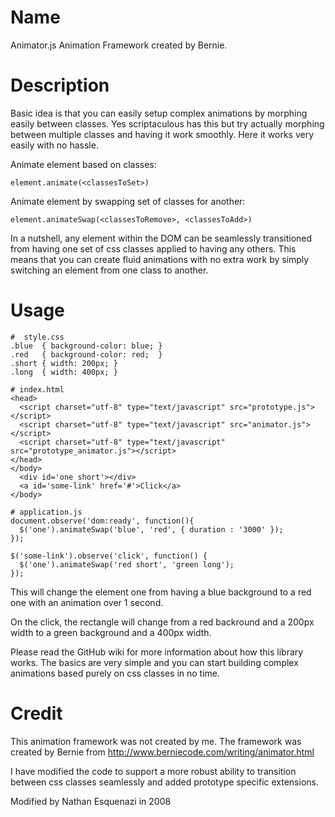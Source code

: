 # Name

Animator.js Animation Framework created by Bernie.

# Description

Basic idea is that you can easily setup complex animations by morphing easily between classes. Yes scriptaculous has this but try actually morphing between multiple classes and having it work smoothly. Here it works very easily with no hassle.

Animate element based on classes:

    element.animate(<classesToSet>)
  
Animate element by swapping set of classes for another:

    element.animateSwap(<classesToRemove>, <classesToAdd>)
  
In a nutshell, any element within the DOM can be seamlessly transitioned from having one set of css classes applied to having any others. This means that you can create fluid animations with no extra work by simply switching an element from one class to another.

# Usage

    #  style.css
    .blue  { background-color: blue; }
    .red   { background-color: red;  }
    .short { width: 200px; }
    .long  { width: 400px; }
  
    # index.html
    <head>
      <script charset="utf-8" type="text/javascript" src="prototype.js"></script>
      <script charset="utf-8" type="text/javascript" src="animator.js"></script>
      <script charset="utf-8" type="text/javascript" src="prototype_animator.js"></script>
    </head>
    </body>
      <div id='one short'></div>
      <a id='some-link' href='#'>Click</a>
    </body>
  
    # application.js
    document.observe('dom:ready', function(){
      $('one').animateSwap('blue', 'red', { duration : '3000' });
    });

    $('some-link').observe('click', function() {
      $('one').animateSwap('red short', 'green long');
    });

This will change the element one from having a blue background to a red one with an animation over 1 second. 

On the click, the rectangle will change from a red backround and a 200px width to a green background and a 400px width.

Please read the GitHub wiki for more information about how this library works. The basics are very simple and you can start building complex animations based purely on css classes in no time.

# Credit

This animation framework was not created by me. The framework was created by Bernie from http://www.berniecode.com/writing/animator.html

I have modified the code to support a more robust ability to transition between css classes seamlessly and added prototype specific extensions.

Modified by Nathan Esquenazi in 2008